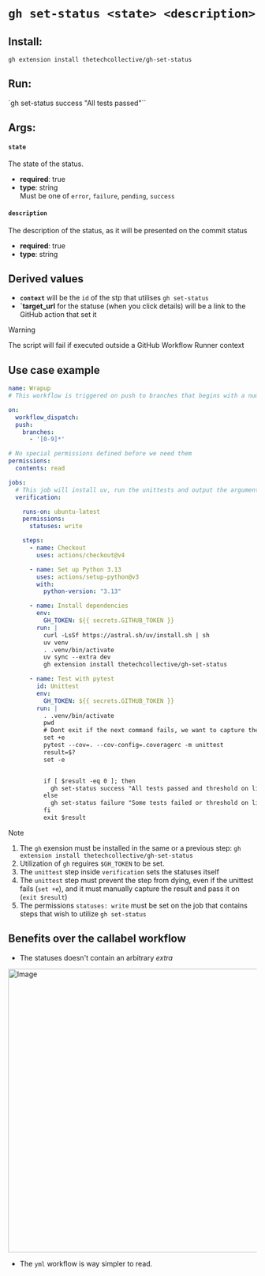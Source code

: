 # `gh set-status <state> <description>`

## Install:
`gh extension install thetechcollective/gh-set-status`

## Run:
`gh set-status success "All tests passed"``

## Args:

#### `state`
The state of the status. 

- **required**: true
- **type**: string<br/>
  Must be one of `error`, `failure`, `pending`, `success`<br/>

#### `description`
The description of the status, as it will be presented on the commit status

- **required**: true
- **type**: string

## Derived values
- **`context`** will be the `id` of the stp that utilises `gh set-status` 
- **`target_url** for the statuse (when you click details) will be a link to the GitHub action that set it


>[!WARNING]
>The script will fail if executed outside a GitHub Workflow Runner context


## Use case example
```yml
name: Wrapup
# This workflow is triggered on push to branches that begins with a number (issue-branches)

on:
  workflow_dispatch:
  push:
    branches: 
      - '[0-9]*'

# No special permissions defined before we need them
permissions:
  contents: read

jobs:
  # This job will install uv, run the unittests and output the arguments we need to set the status
  verification:

    runs-on: ubuntu-latest
    permissions:
      statuses: write

    steps:
      - name: Checkout
        uses: actions/checkout@v4

      - name: Set up Python 3.13
        uses: actions/setup-python@v3
        with:
          python-version: "3.13"

      - name: Install dependencies
        env:
          GH_TOKEN: ${{ secrets.GITHUB_TOKEN }}
        run: |
          curl -LsSf https://astral.sh/uv/install.sh | sh
          uv venv
          . .venv/bin/activate
          uv sync --extra dev
          gh extension install thetechcollective/gh-set-status

      - name: Test with pytest
        id: Unittest
        env:
          GH_TOKEN: ${{ secrets.GITHUB_TOKEN }}
        run: |
          . .venv/bin/activate 
          pwd
          # Dont exit if the next command fails, we want to capture the exit code
          set +e
          pytest --cov=. --cov-config=.coveragerc -m unittest
          result=$?
          set -e


          if [ $result -eq 0 ]; then
            gh set-status success "All tests passed and threshold on line coverage reached"
          else
            gh set-status failure "Some tests failed or threshold on line covearage not reached"
          fi
          exit $result
```

>[!NOTE]
> 1. The `gh` exension must be installed in the same or a previous step: `gh extension install thetechcollective/gh-set-status`
> 2. Utilization of `gh` reguires `$GH_TOKEN` to be set.
> 2. The `unittest` step inside `verification` sets the statuses itself
> 3. The `unittest` step must prevent the step from dying, even if the unittest fails (`set +e`), and it must manually capture the result and pass it on (`exit $result`)
> 5. The permissions `statuses: write` must be set on the job that contains steps that wish to utilize `gh set-status`

## Benefits over the callabel workflow

- The statuses doesn't contain an arbitrary _extra_ 

<img width="574" alt="Image" src="https://github.com/user-attachments/assets/9f623d06-933b-4875-8282-a8ae7db72bef" />

- The `yml` workflow is way simpler to read.